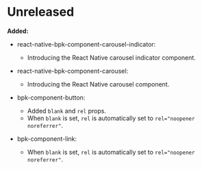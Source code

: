 # Unreleased


**Added:**
- react-native-bpk-component-carousel-indicator:
  - Introducing the React Native carousel indicator component.

- react-native-bpk-component-carousel:
  - Introducing the React Native carousel component.

- bpk-component-button:
  - Added `blank` and `rel` props.
  - When `blank` is set, `rel` is automatically set to `rel="noopener noreferrer"`.

- bpk-component-link:
  - When `blank` is set, `rel` is automatically set to `rel="noopener noreferrer"`.
